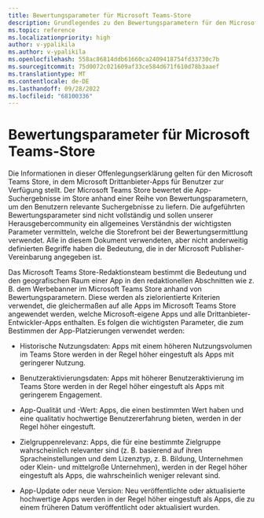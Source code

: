 ```yaml
---
title: Bewertungsparameter für Microsoft Teams-Store
description: Grundlegendes zu den Bewertungsparametern für den Microsoft Teams-Store. Hauptparameter zur Ermittlung von App-Platzierungen sind historische Nutzungsdaten, Benutzerbindungsdaten, App-Qualität und -Werte, Udience-Relevanz, App-Update.
ms.topic: reference
ms.localizationpriority: high
author: v-ypalikila
ms.author: v-ypalikila
ms.openlocfilehash: 558ac86814ddb61660ca2409418754fd33730c7b
ms.sourcegitcommit: 75d0072c021609af33ce584d671f610d78b3aaef
ms.translationtype: MT
ms.contentlocale: de-DE
ms.lasthandoff: 09/28/2022
ms.locfileid: "68100336"
---
```

# <a name="microsoft-teams-store-ranking-parameters"></a>Bewertungsparameter für Microsoft Teams-Store

Die Informationen in dieser Offenlegungserklärung gelten für den Microsoft Teams Store, in dem Microsoft Drittanbieter-Apps für Benutzer zur Verfügung stellt. Der Microsoft Teams Store bewertet die App-Suchergebnisse im Store anhand einer Reihe von Bewertungsparametern, um den Benutzern relevante Suchergebnisse zu liefern. Die aufgeführten Bewertungsparameter sind nicht vollständig und sollen unserer Herausgebercommunity ein allgemeines Verständnis der wichtigsten Parameter vermitteln, welche die Storefront bei der Bewertungsermittlung verwendet. Alle in diesem Dokument verwendeten, aber nicht anderweitig definierten Begriffe haben die Bedeutung, die in der Microsoft Publisher-Vereinbarung angegeben ist.

Das Microsoft Teams Store-Redaktionsteam bestimmt die Bedeutung und den geografischen Raum einer App in den redaktionellen Abschnitten wie z. B. dem Werbebanner im Microsoft Teams Store anhand von Bewertungsparametern. Diese werden als zielorientierte Kriterien verwendet, die gleichermaßen auf alle Apps im Microsoft Teams Store angewendet werden, welche Microsoft-eigene Apps und alle Drittanbieter-Entwickler-Apps enthalten. Es folgen die wichtigsten Parameter, die zum Bestimmen der App-Platzierungen verwendet werden:

* Historische Nutzungsdaten: Apps mit einem höheren Nutzungsvolumen im Teams Store werden in der Regel höher eingestuft als Apps mit geringerer Nutzung.

* Benutzeraktivierungsdaten: Apps mit höherer Benutzeraktivierung im Teams Store werden in der Regel höher eingestuft als Apps mit geringerem Engagement.

* App-Qualität und -Wert: Apps, die einen bestimmten Wert haben und eine qualitativ hochwertige Benutzererfahrung bieten, werden in der Regel höher eingestuft.

* Zielgruppenrelevanz: Apps, die für eine bestimmte Zielgruppe wahrscheinlich relevanter sind (z. B. basierend auf ihren Spracheinstellungen und dem Lizenztyp, z. B. Bildung, Unternehmen oder Klein- und mittelgroße Unternehmen), werden in der Regel höher eingestuft als Apps, die wahrscheinlich weniger relevant sind.

* App-Update oder neue Version: Neu veröffentlichte oder aktualisierte hochwertige Apps werden in der Regel höher eingestuft als Apps, die zu einem früheren Datum veröffentlicht oder aktualisiert wurden.
